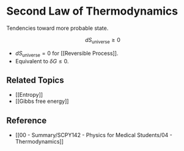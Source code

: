 # Second Law of Thermodynamics

Tendencies toward more probable state.

$$
dS_\text{universe}\ge0
$$

- $dS_\text{universe} = 0$ for [[Reversible Process]].
- Equivalent to $\delta G\le 0$.

## Related Topics

- [[Entropy]]
- [[Gibbs free energy]]

## Reference

- [[00 - Summary/SCPY142 - Physics for Medical Students/04 - Thermodynamics]]
